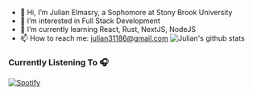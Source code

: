 - 👋 Hi, I’m Julian Elmasry, a Sophomore at Stony Brook University
- 👀 I’m interested in Full Stack Development
- 🌱 I’m currently learning React, Rust, NextJS, NodeJS
- 📫 How to reach me: julian31186@gmail.com
![Julian's github stats](https://github-readme-stats.vercel.app/api?username=julian31186&show_icons=true&theme=radical)

### Currently Listening To 🎧
[![Spotify](https://novatoremm-sand.vercel.app/api/spotify)](https://open.spotify.com/user/julian31186)
